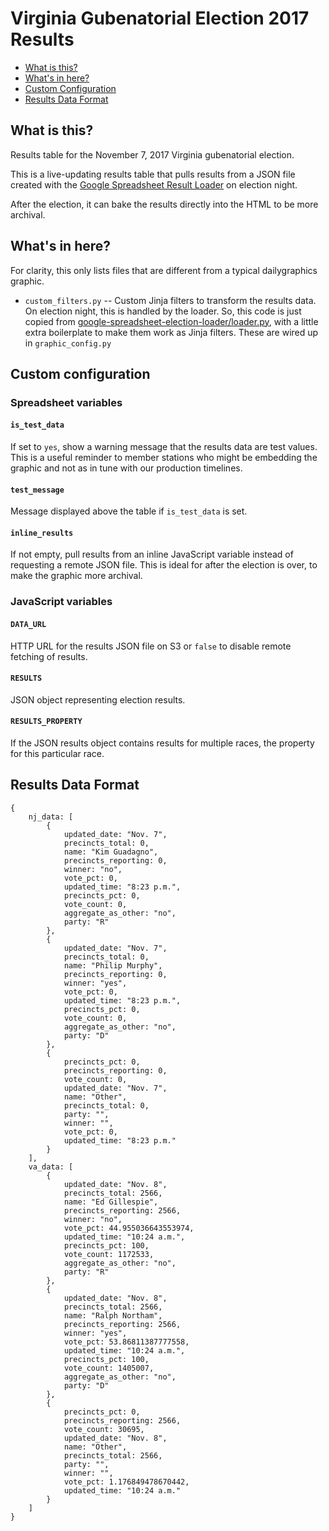 Virginia Gubenatorial Election 2017 Results
===========================================

* [What is this?](#what-is-this)
* [What's in here?](#whats-in-here)
* [Custom Configuration](#custom-configuration)
* [Results Data Format](#results-data-format)

What is this?
-------------

Results table for the November 7, 2017 Virginia gubenatorial election.

This is a live-updating results table that pulls results from a JSON file created with the [Google Spreadsheet Result Loader](https://github.com/nprapps/google-spreadsheet-election-loader) on election night.

After the election, it can bake the results directly into the HTML to be more archival.

What's in here?
---------------

For clarity, this only lists files that are different from a typical dailygraphics graphic.

* ``custom_filters.py`` -- Custom Jinja filters to transform the results data.  On election night, this is handled by the loader.  So, this code is just copied from [google-spreadsheet-election-loader/loader.py](https://github.com/nprapps/google-spreadsheet-election-loader/blob/master/loader.py), with a little extra boilerplate to make them work as Jinja filters.  These are wired up in `graphic_config.py`

Custom configuration
--------------------

### Spreadsheet variables

#### `is_test_data`

If set to `yes`, show a warning message that the results data are test values.  This is a useful reminder to member stations who might be embedding the graphic and not as in tune with our production timelines.

#### `test_message`

Message displayed above the table if `is_test_data` is set.

#### `inline_results`

If not empty, pull results from an inline JavaScript variable instead of requesting a remote JSON file.  This is ideal for after the election is over, to make the graphic more archival.

### JavaScript variables

#### `DATA_URL`

HTTP URL for the results JSON file on S3 or `false` to disable remote fetching of results.

#### `RESULTS`

JSON object representing election results.

#### `RESULTS_PROPERTY`

If the JSON results object contains results for multiple races, the property for this particular race.


## Results Data Format

```
{
    nj_data: [
        {
            updated_date: "Nov. 7",
            precincts_total: 0,
            name: "Kim Guadagno",
            precincts_reporting: 0,
            winner: "no",
            vote_pct: 0,
            updated_time: "8:23 p.m.",
            precincts_pct: 0,
            vote_count: 0,
            aggregate_as_other: "no",
            party: "R"
        },
        {
            updated_date: "Nov. 7",
            precincts_total: 0,
            name: "Philip Murphy",
            precincts_reporting: 0,
            winner: "yes",
            vote_pct: 0,
            updated_time: "8:23 p.m.",
            precincts_pct: 0,
            vote_count: 0,
            aggregate_as_other: "no",
            party: "D"
        },
        {
            precincts_pct: 0,
            precincts_reporting: 0,
            vote_count: 0,
            updated_date: "Nov. 7",
            name: "Other",
            precincts_total: 0,
            party: "",
            winner: "",
            vote_pct: 0,
            updated_time: "8:23 p.m."
        }
    ],
    va_data: [
        {
            updated_date: "Nov. 8",
            precincts_total: 2566,
            name: "Ed Gillespie",
            precincts_reporting: 2566,
            winner: "no",
            vote_pct: 44.955036643553974,
            updated_time: "10:24 a.m.",
            precincts_pct: 100,
            vote_count: 1172533,
            aggregate_as_other: "no",
            party: "R"
        },
        {
            updated_date: "Nov. 8",
            precincts_total: 2566,
            name: "Ralph Northam",
            precincts_reporting: 2566,
            winner: "yes",
            vote_pct: 53.86811387777558,
            updated_time: "10:24 a.m.",
            precincts_pct: 100,
            vote_count: 1405007,
            aggregate_as_other: "no",
            party: "D"
        },
        {
            precincts_pct: 0,
            precincts_reporting: 2566,
            vote_count: 30695,
            updated_date: "Nov. 8",
            name: "Other",
            precincts_total: 2566,
            party: "",
            winner: "",
            vote_pct: 1.176849478670442,
            updated_time: "10:24 a.m."
        }
    ]
}
```
